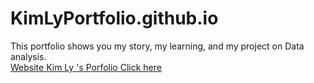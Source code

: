 # KimLyPortfolio.github.io
This portfolio shows you my story, my learning, and my project on Data analysis.
<br>
<a href= "https://kimlyvo.github.io/KimLyPortfolio.github.io/" > Website Kim Ly 's Porfolio Click here </a>
